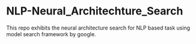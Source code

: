 # NLP-Neural_Architechture_Search
This repo exhibits the neural architecture search for NLP based task using model search framework by google.
